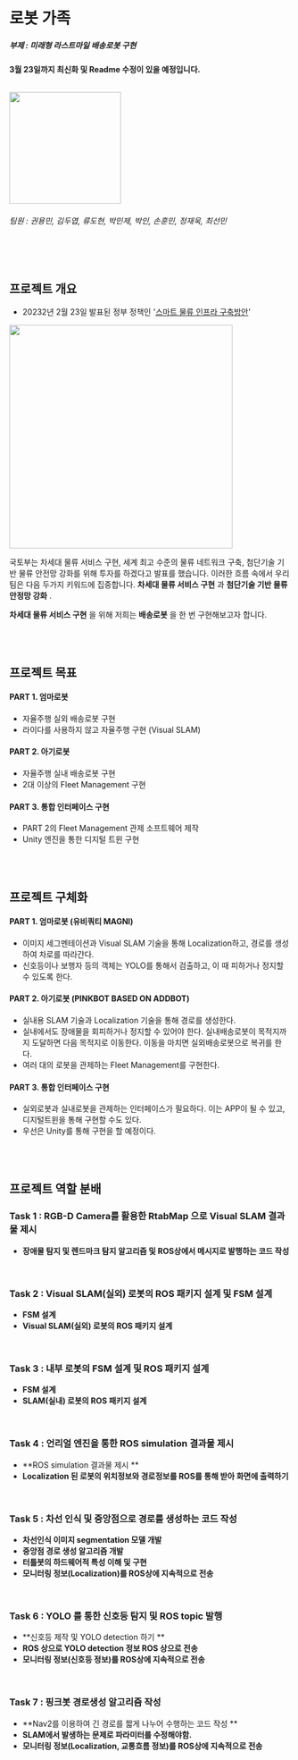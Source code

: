 # 로봇 가족
##### 부제 : 미래형 라스트마일 배송로봇 구현

__3월 23일까지 최신화 및 Readme 수정이 있을 예정입니다.__

<br>
<img src="https://user-images.githubusercontent.com/110883172/218902218-3180dd52-6303-4bcb-adc9-3e61bb6fd40e.png" width="200" height="200">

###### 팀원 : 권용민, 김두엽, 류도현, 박민제, 박인, 손훈민, 정재욱, 최선민
<br>
<br>

## 프로젝트 개요
- 20232년 2월 23일 발표된 정부 정책인 '[스마트 물류 인프라 구축방안](https://www.korea.kr/news/visualNewsView.do?newsId=148912027&pWise=sub&pWiseSub=I1)'
<img src="https://user-images.githubusercontent.com/110883172/220928275-43f94830-4d69-4403-b48b-676e44df54b4.png" width="400" height="400">

 국토부는 차세대 물류 서비스 구현, 세계 최고 수준의 물류 네트워크 구축, 첨단기술 기반 물류 안전망 강화를 위해 투자를 하겠다고 발표를 했습니다. 이러한 흐름 속에서 우리 팀은 다음 두가지 키워드에 집중합니다. __차세대 물류 서비스 구현__ 과 __첨단기술 기반 물류 안정망 강화__ .
 
__차세대 물류 서비스 구현__ 을 위해 저희는 __배송로봇__ 을 한 번 구현해보고자 합니다. 


<br>
<br>
 



## 프로젝트 목표
#### PART 1. 엄마로봇
- 자율주행 실외 배송로봇 구현
- 라이다를 사용하지 않고 자율주행 구현 (Visual SLAM)

#### PART 2. 아기로봇
- 자율주행 실내 배송로봇 구현
- 2대 이상의 Fleet Management 구현

#### PART 3. 통합 인터페이스 구현
- PART 2의 Fleet Management 관제 소프트웨어 제작
- Unity 엔진을 통한 디지털 트윈 구현


<br>
<br>

## 프로젝트 구체화
#### PART 1. 엄마로봇 (유비쿼티 MAGNI)
- 이미지 세그멘테이션과 Visual SLAM 기술을 통해 Localization하고, 경로를 생성하여 차로를 따라간다.
- 신호등이나 보행자 등의 객체는 YOLO를 통해서 검출하고, 이 때 피하거나 정지할 수 있도록 한다.

#### PART 2. 아기로봇 (PINKBOT BASED ON ADDBOT)
- 실내용 SLAM 기술과 Localization 기술을 통해 경로를 생성한다.
- 실내에서도 장애물을 회피하거나 정지할 수 있어야 한다. 실내배송로봇이 목적지까지 도달하면 다음 목적지로 이동한다. 이동을 마치면 실외배송로봇으로 복귀를 한다.
- 여러 대의 로봇을 관제하는 Fleet Management를 구현한다.


#### PART 3. 통합 인터페이스 구현
- 실외로봇과 실내로봇을 관제하는 인터페이스가 필요하다. 이는 APP이 될 수 있고, 디지털트윈을 통해 구현할 수도 있다.
- 우선은 Unity를 통해 구현을 할 예정이다.





<br>
<br>




## 프로젝트 역할 분배
### Task 1 : RGB-D Camera를 활용한 RtabMap 으로  Visual SLAM 결과물 제시
- **장애물 탐지 및 렌드마크 탐지 알고리즘 및 ROS상에서 메시지로 발행하는 코드 작성**

<br>

### Task 2 :  Visual SLAM(실외) 로봇의 ROS 패키지 설계 및 FSM 설계
- **FSM 설계** 
- **Visual SLAM(실외) 로봇의 ROS 패키지 설계**  

<br>

### Task 3 : 내부 로봇의 FSM 설계 및 ROS 패키지 설계
- **FSM 설계** 
- **SLAM(실내) 로봇의 ROS 패키지 설계** 

<br>

### Task 4 : 언리얼 엔진을 통한 ROS simulation 결과물 제시 
- **ROS simulation 결과물 제시 **
- **Localization 된 로봇의 위치정보와 경로정보를 ROS를 통해 받아 화면에 출력하기**

<br>

### Task 5 : 차선 인식 및 중앙점으로 경로를 생성하는 코드 작성 
- **차선인식 이미지 segmentation 모델 개발**
- **중앙점 경로 생성 알고리즘 개발** 
- **터틀봇의 하드웨어적 특성 이해 및 구현**
- **모니터링 정보(Localization)를 ROS상에 지속적으로 전송**

<br>

### Task 6 : YOLO 를 통한 신호등 탐지 및 ROS topic 발행 
- **신호등 제작  및 YOLO detection 하기  **
- **ROS 상으로 YOLO detection 정보 ROS 상으로 전송**
- **모니터링 정보(신호등 정보)를 ROS상에 지속적으로 전송**

<br>

### Task 7 : 핑크봇 경로생성 알고리즘 작성 
- **Nav2를 이용하여 긴 경로를 짧게 나누어 수행하는 코드 작성 **
- **SLAM에서 발생하는 문제로 파라미터를 수정해야함.**
- **모니터링 정보(Localization, 교통흐름 정보)를 ROS상에 지속적으로 전송**

